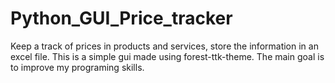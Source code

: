 # Python_GUI_Price_tracker

Keep a track of prices in products and services, store the information in an excel file. This is a simple gui made using forest-ttk-theme. The main goal is to improve my programing skills.
